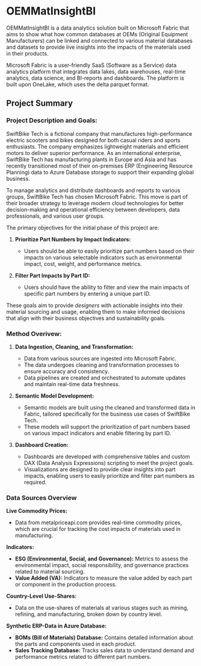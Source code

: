 # OEMMatInsightBI
OEMMatInsightBI is a data analytics solution built on Microsoft Fabric that aims to show what how common databases at OEMs (Original Equipment Manufacturers) can be linked and connected to various material databases and datasets to provide live insights into the impacts of the materials used in their products. 

Microsoft Fabric is a user-friendly SaaS (Software as a Service) data analytics platform that integrates data lakes, data warehouses, real-time analytics, data science, and BI-reports and dashboards. The platform is built upon OneLake, which uses the delta parquet format.

## Project Summary

### Project Description and Goals:

SwiftBike Tech is a fictional company that manufactures high-performance electric scooters and bikes designed for both casual riders and sports enthusiasts. The company emphasizes lightweight materials and efficient motors to deliver superior performance. As an international enterprise, SwiftBike Tech has manufacturing plants in Europe and Asia and has recently transitioned most of their on-premises ERP (Engineering Resource Planning) data to Azure Database storage to support their expanding global business.

To manage analytics and distribute dashboards and reports to various groups, SwiftBike Tech has chosen Microsoft Fabric. This move is part of their broader strategy to leverage modern cloud technologies for better decision-making and operational efficiency between developers, data professionals, and various user groups.

The primary objectives for the initial phase of this project are:

1. **Prioritize Part Numbers by Impact Indicators:** 
   - Users should be able to easily prioritize part numbers based on their impacts on various selectable indicators such as environmental impact, cost, weight, and performance metrics.
   
2. **Filter Part Impacts by Part ID:**
   - Users should have the ability to filter and view the main impacts of specific part numbers by entering a unique part ID.

These goals aim to provide *designers* with actionable insights into their material sourcing and usage, enabling them to make informed decisions that align with their business objectives and sustainability goals.

### Method Overivew:

1. **Data Ingestion, Cleaning, and Transformation:**
   - Data from various sources are ingested into Microsoft Fabric.
   - The data undergoes cleaning and transformation processes to ensure accuracy and consistency.
   - Data pipelines are created and orchestrated to automate updates and maintain real-time data freshness.

2. **Semantic Model Development:**
   - Semantic models are built using the cleaned and transformed data in Fabric, tailored specifically for the business use cases of SwiftBike Tech.
   - These models will support the prioritization of part numbers based on various impact indicators and enable filtering by part ID.

3. **Dashboard Creation:**
   - Dashboards are developed with comprehensive tables and custom DAX (Data Analysis Expressions) scripting to meet the project goals.
   - Visualizations are designed to provide clear insights into part impacts, enabling users to easily prioritize and filter part numbers as required.

### Data Sources Overview

**Live Commodity Prices:**
   - Data from metalpriceapi.com provides real-time commodity prices, which are crucial for tracking the cost impacts of materials used in manufacturing.

**Indicators:**
   - **ESG (Environmental, Social, and Governance):** Metrics to assess the environmental impact, social responsibility, and governance practices related to material sourcing.
   - **Value Added (VA):** Indicators to measure the value added by each part or component in the production process.

**Country-Level Use-Shares:**
   - Data on the use-shares of materials at various stages such as mining, refining, and manufacturing, broken down by country level.

**Synthetic ERP-Data in Azure Database:**
   - **BOMs (Bill of Materials) Database:** Contains detailed information about the parts and components used in each product.
   - **Sales Tracking Database:** Tracks sales data to understand demand and performance metrics related to different part numbers.

